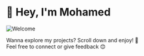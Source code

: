 # 👋 Hey, I'm Mohamed

![Welcome](./welcome.gif)

Wanna explore my projects? Scroll down and enjoy! 🚀  
Feel free to connect or give feedback 😊
